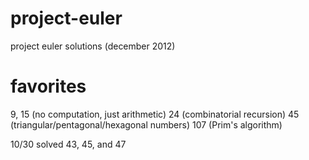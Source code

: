 project-euler
=============

project euler solutions (december 2012)

favorites
=========

9, 15 (no computation, just arithmetic)
24 (combinatorial recursion)
45 (triangular/pentagonal/hexagonal numbers)
107 (Prim's algorithm)

10/30 solved 43, 45, and 47

